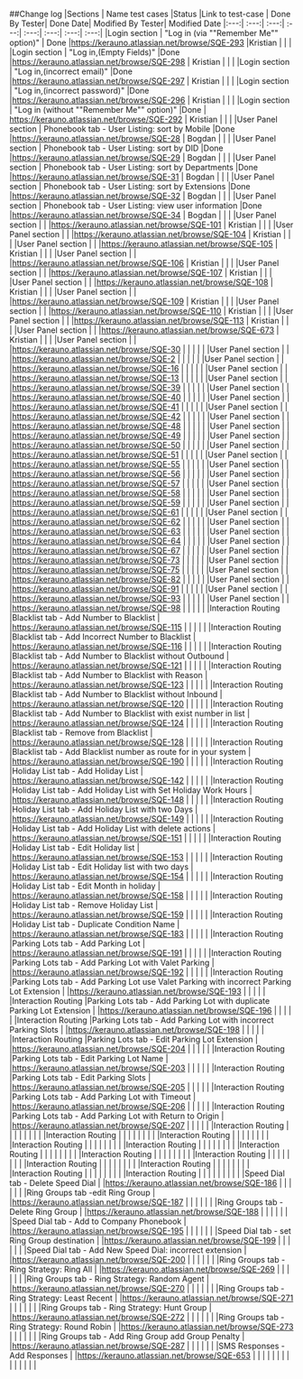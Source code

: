 ##Change log
|Sections | Name test cases |Status |Link to test-case | Done By Tester| Done Date| Modified By Tester| Modified Date 
|:---:| :---:| :---:| :---:| :---:| :---:| :---:| :---:| 
|Login section | "Log in (via ""Remember Me"" option)" | Done |https://kerauno.atlassian.net/browse/SQE-293 |Kristian | | | 
|Login section | "Log in,(Empty Fields)" |Done |https://kerauno.atlassian.net/browse/SQE-298 | Kristian | | | 
|Login section | "Log in,(incorrect email)" |Done |https://kerauno.atlassian.net/browse/SQE-297 | Kristian | | | 
|Login section | "Log in,(incorrect password)" |Done |https://kerauno.atlassian.net/browse/SQE-296 | Kristian | | | 
|Login section | "Log in (without ""Remember Me"" option)" |Done | https://kerauno.atlassian.net/browse/SQE-292 | Kristian | | | 
|User Panel section | Phonebook tab - User Listing: sort by Mobile |Done |https://kerauno.atlassian.net/browse/SQE-28 | Bogdan | | | 
|User Panel section | Phonebook tab - User Listing: sort by DID |Done |https://kerauno.atlassian.net/browse/SQE-29 | Bogdan | | | 
|User Panel section | Phonebook tab - User Listing: sort by Departments |Done |https://kerauno.atlassian.net/browse/SQE-31 | Bogdan | | | 
|User Panel section | Phonebook tab - User Listing: sort by Extensions |Done |https://kerauno.atlassian.net/browse/SQE-32 | Bogdan | | | 
|User Panel section | Phonebook tab - User Listing: view user information |Done |https://kerauno.atlassian.net/browse/SQE-34 | Bogdan | | | 
|User Panel section | | |https://kerauno.atlassian.net/browse/SQE-101 | Kristian | | | 
|User Panel section | | |https://kerauno.atlassian.net/browse/SQE-104 | Kristian | | | 
|User Panel section | | |https://kerauno.atlassian.net/browse/SQE-105 | Kristian | | | 
|User Panel section | | |https://kerauno.atlassian.net/browse/SQE-106 | Kristian | | | 
|User Panel section | | |https://kerauno.atlassian.net/browse/SQE-107 | Kristian | | | 
|User Panel section | | |https://kerauno.atlassian.net/browse/SQE-108 | Kristian | | | 
|User Panel section | | |https://kerauno.atlassian.net/browse/SQE-109 | Kristian | | | 
|User Panel section | | |https://kerauno.atlassian.net/browse/SQE-110 | Kristian | | | 
|User Panel section | | |https://kerauno.atlassian.net/browse/SQE-113 | Kristian | | | 
|User Panel section | | |https://kerauno.atlassian.net/browse/SQE-673 | Kristian | | | 
|User Panel section | | |https://kerauno.atlassian.net/browse/SQE-30 | | | | | 
|User Panel section | | |https://kerauno.atlassian.net/browse/SQE-2 | | | | | 
|User Panel section | | |https://kerauno.atlassian.net/browse/SQE-16 | | | | | 
|User Panel section | | |https://kerauno.atlassian.net/browse/SQE-13 | | | | | 
|User Panel section | | |https://kerauno.atlassian.net/browse/SQE-39 | | | | | 
|User Panel section | | |https://kerauno.atlassian.net/browse/SQE-40 | | | | | 
|User Panel section | | |https://kerauno.atlassian.net/browse/SQE-41 | | | | | 
|User Panel section | | |https://kerauno.atlassian.net/browse/SQE-42 | | | | | 
|User Panel section | | |https://kerauno.atlassian.net/browse/SQE-48 | | | | | 
|User Panel section | | |https://kerauno.atlassian.net/browse/SQE-49 | | | | | 
|User Panel section | | |https://kerauno.atlassian.net/browse/SQE-50 | | | | | 
|User Panel section | | |https://kerauno.atlassian.net/browse/SQE-51 | | | | | 
|User Panel section | | |https://kerauno.atlassian.net/browse/SQE-55 | | | | | 
|User Panel section | | |https://kerauno.atlassian.net/browse/SQE-56 | | | | | 
|User Panel section | | |https://kerauno.atlassian.net/browse/SQE-57 | | | | | 
|User Panel section | | |https://kerauno.atlassian.net/browse/SQE-58 | | | | | 
|User Panel section | | |https://kerauno.atlassian.net/browse/SQE-59 | | | | | 
|User Panel section | | |https://kerauno.atlassian.net/browse/SQE-61 | | | | | 
|User Panel section | | |https://kerauno.atlassian.net/browse/SQE-62 | | | | | 
|User Panel section | | |https://kerauno.atlassian.net/browse/SQE-63 | | | | | 
|User Panel section | | |https://kerauno.atlassian.net/browse/SQE-64 | | | | | 
|User Panel section | | |https://kerauno.atlassian.net/browse/SQE-67 | | | | | 
|User Panel section | | |https://kerauno.atlassian.net/browse/SQE-73 | | | | | 
|User Panel section | | |https://kerauno.atlassian.net/browse/SQE-75 | | | | | 
|User Panel section | | |https://kerauno.atlassian.net/browse/SQE-82 | | | | | 
|User Panel section | | |https://kerauno.atlassian.net/browse/SQE-91 | | | | | 
|User Panel section | | |https://kerauno.atlassian.net/browse/SQE-93 | | | | | 
|User Panel section | | |https://kerauno.atlassian.net/browse/SQE-98 | | | | | 
|Interaction Routing |Blacklist tab - Add Number to Blacklist | |https://kerauno.atlassian.net/browse/SQE-115 | | | | |
|Interaction Routing |Blacklist tab - Add Incorrect Number to Blacklist | |https://kerauno.atlassian.net/browse/SQE-116 | | | | |
|Interaction Routing |Blacklist tab - Add Number to Blacklist without Outbound | |https://kerauno.atlassian.net/browse/SQE-121 | | | | |
|Interaction Routing |Blacklist tab - Add Number to Blacklist with Reason | |https://kerauno.atlassian.net/browse/SQE-123 | | | | |
|Interaction Routing |Blacklist tab - Add Number to Blacklist without Inbound | |https://kerauno.atlassian.net/browse/SQE-120 | | | | |
|Interaction Routing |Blacklist tab - Add Number to Blacklist with exist number in list | |https://kerauno.atlassian.net/browse/SQE-124 | | | | |
|Interaction Routing |Blacklist tab - Remove from Blacklist | |https://kerauno.atlassian.net/browse/SQE-128 | | | | |
|Interaction Routing |Blacklist tab - Add Blacklist number as route for in your system | |https://kerauno.atlassian.net/browse/SQE-190 | | | | |
|Interaction Routing |Holiday List tab - Add Holiday List | |https://kerauno.atlassian.net/browse/SQE-142 | | | | |
|Interaction Routing |Holiday List tab - Add Holiday List with Set Holiday Work Hours | |https://kerauno.atlassian.net/browse/SQE-148 | | | | |
|Interaction Routing |Holiday List tab - Add Holiday List with two Days | |https://kerauno.atlassian.net/browse/SQE-149 | | | | |
|Interaction Routing |Holiday List tab - Add Holiday List with delete actions | |https://kerauno.atlassian.net/browse/SQE-151 | | | | |
|Interaction Routing |Holiday List tab - Edit Holiday list | |https://kerauno.atlassian.net/browse/SQE-153 | | | | |
|Interaction Routing |Holiday List tab - Edit Holiday list with two days | |https://kerauno.atlassian.net/browse/SQE-154 | | | | |
|Interaction Routing |Holiday List tab - Edit Month in holiday  | |https://kerauno.atlassian.net/browse/SQE-158 | | | | |
|Interaction Routing |Holiday List tab - Remove Holiday List | |https://kerauno.atlassian.net/browse/SQE-159 | | | | |
|Interaction Routing |Holiday List tab - Duplicate Condition Name | |https://kerauno.atlassian.net/browse/SQE-183 | | | | |
|Interaction Routing |Parking Lots tab - Add Parking Lot | |https://kerauno.atlassian.net/browse/SQE-191 | | | | |
|Interaction Routing |Parking Lots tab - Add Parking Lot with Valet Parking | |https://kerauno.atlassian.net/browse/SQE-192 | | | | |
|Interaction Routing |Parking Lots tab - Add Parking Lot use Valet Parking with incorrect  Parking Lot Extension | |https://kerauno.atlassian.net/browse/SQE-193 | | | | |
|Interaction Routing |Parking Lots tab - Add Parking Lot with duplicate Parking Lot Extension | |https://kerauno.atlassian.net/browse/SQE-196 | | | | |
|Interaction Routing |Parking Lots tab - Add Parking Lot with incorrect Parking Slots | |https://kerauno.atlassian.net/browse/SQE-198 | | | | |
|Interaction Routing |Parking Lots tab - Edit Parking Lot Extension | |https://kerauno.atlassian.net/browse/SQE-204 | | | | |
|Interaction Routing |Parking Lots tab - Edit Parking Lot Name | |https://kerauno.atlassian.net/browse/SQE-203 | | | | |
|Interaction Routing |Parking Lots tab - Edit Parking Slots | |https://kerauno.atlassian.net/browse/SQE-205 | | | | |
|Interaction Routing |Parking Lots tab - Add Parking Lot with Timeout | |https://kerauno.atlassian.net/browse/SQE-206 | | | | |
|Interaction Routing |Parking Lots tab - Add Parking Lot with Return to Origin | |https://kerauno.atlassian.net/browse/SQE-207 | | | | |
|Interaction Routing | | | | | | | |
|Interaction Routing | | | | | | | |
|Interaction Routing | | | | | | | |
|Interaction Routing | | | | | | | |
|Interaction Routing | | | | | | | |
|Interaction Routing | | | | | | | |
|Interaction Routing | | | | | | | |
|Interaction Routing | | | | | | | |
|Interaction Routing | | | | | | | |
|Interaction Routing | | | | | | | |
|Interaction Routing | | | | | | | |
|Interaction Routing | | | | | | | |
| |Speed Dial tab - Delete Speed Dial | |https://kerauno.atlassian.net/browse/SQE-186 | | | | |
| |Ring Groups tab -edit Ring Group | |https://kerauno.atlassian.net/browse/SQE-187 | | | | |
| |Ring Groups tab - Delete Ring Group | |https://kerauno.atlassian.net/browse/SQE-188 | | | | |
| |Speed Dial tab - Add to Company Phonebook | |https://kerauno.atlassian.net/browse/SQE-195 | | | | |
| |Speed Dial tab - set Ring Group destination | |https://kerauno.atlassian.net/browse/SQE-199 | | | | |
| |Speed Dial tab - Add New Speed Dial: incorrect extension | |https://kerauno.atlassian.net/browse/SQE-200 | | | | |
| |Ring Groups tab - Ring Strategy: Ring All | |https://kerauno.atlassian.net/browse/SQE-269 | | | | |
| |Ring Groups tab - Ring Strategy: Random Agent | |https://kerauno.atlassian.net/browse/SQE-270 | | | | |
| |Ring Groups tab - Ring Strategy: Least Recent | |https://kerauno.atlassian.net/browse/SQE-271 | | | | |
| |Ring Groups tab - Ring Strategy: Hunt Group | |https://kerauno.atlassian.net/browse/SQE-272 | | | | |
| |Ring Groups tab - Ring Strategy: Round Robin | |https://kerauno.atlassian.net/browse/SQE-273 | | | | |
| |Ring Groups tab - Add Ring Group add Group Penalty | |https://kerauno.atlassian.net/browse/SQE-287 | | | | |
| |SMS Responses - Add Responses  | |https://kerauno.atlassian.net/browse/SQE-653 | | | | |
| | | | | | | | |


